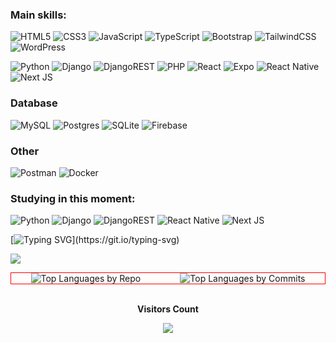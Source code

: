 <!-- <img width=100% src="https://capsule-render.vercel.app/api?type=waving&color=adff2f&height=120&section=header"/> -->

 ### Main skills:
![HTML5](https://img.shields.io/badge/html5-%23E34F26.svg?style=for-the-badge&logo=html5&logoColor=white)
![CSS3](https://img.shields.io/badge/css3-%231572B6.svg?style=for-the-badge&logo=css3&logoColor=white)
![JavaScript](https://img.shields.io/badge/javascript-%23323330.svg?style=for-the-badge&logo=javascript&logoColor=%23F7DF1E)
![TypeScript](https://img.shields.io/badge/typescript-%23007ACC.svg?style=for-the-badge&logo=typescript&logoColor=white)
![Bootstrap](https://img.shields.io/badge/bootstrap-%238511FA.svg?style=for-the-badge&logo=bootstrap&logoColor=white)
![TailwindCSS](https://img.shields.io/badge/tailwindcss-%2338B2AC.svg?style=for-the-badge&logo=tailwind-css&logoColor=white)
![WordPress](https://img.shields.io/badge/WordPress-%23117AC9.svg?style=for-the-badge&logo=WordPress&logoColor=white)

![Python](https://img.shields.io/badge/python-3670A0?style=for-the-badge&logo=python&logoColor=ffdd54)
![Django](https://img.shields.io/badge/django-%23092E20.svg?style=for-the-badge&logo=django&logoColor=white)
![DjangoREST](https://img.shields.io/badge/DJANGO-REST-ff1709?style=for-the-badge&logo=django&logoColor=white&color=ff1709&labelColor=gray)
![PHP](https://img.shields.io/badge/php-%23777BB4.svg?style=for-the-badge&logo=php&logoColor=white)
![React](https://img.shields.io/badge/react-%2320232a.svg?style=for-the-badge&logo=react&logoColor=%2361DAFB)
![Expo](https://img.shields.io/badge/expo-1C1E24?style=for-the-badge&logo=expo&logoColor=#D04A37)
![React Native](https://img.shields.io/badge/react_native-%2320232a.svg?style=for-the-badge&logo=react&logoColor=%2361DAFB)
![Next JS](https://img.shields.io/badge/Next-black?style=for-the-badge&logo=next.js&logoColor=white)

### Database
![MySQL](https://img.shields.io/badge/mysql-%2300f.svg?style=for-the-badge&logo=mysql&logoColor=white)
![Postgres](https://img.shields.io/badge/postgres-%23316192.svg?style=for-the-badge&logo=postgresql&logoColor=white)
![SQLite](https://img.shields.io/badge/sqlite-%2307405e.svg?style=for-the-badge&logo=sqlite&logoColor=white)
![Firebase](https://img.shields.io/badge/firebase-%23039BE5.svg?style=for-the-badge&logo=firebase)

### Other
![Postman](https://img.shields.io/badge/Postman-FF6C37?style=for-the-badge&logo=postman&logoColor=white)
![Docker](https://img.shields.io/badge/docker-%230db7ed.svg?style=for-the-badge&logo=docker&logoColor=white)

<!--
### Hosting/SaaS
![Netlify](https://img.shields.io/badge/netlify-%23000000.svg?style=for-the-badge&logo=netlify&logo=#00C7B7)
![Vercel](https://img.shields.io/badge/vercel-%23000000.svg?style=for-the-badge&logo=vercel&logo=white)


### Version Control
![GitHub](https://img.shields.io/badge/github-%23121011.svg?style=for-the-badge&logo=github&logo=white)
![GitLab](https://img.shields.io/badge/gitlab-%23181717.svg?style=for-the-badge&logo=gitlab&logo=white)
![Bitbucket](https://img.shields.io/badge/bitbucket-%230047B3.svg?style=for-the-badge&logo=bitbucket&logo=white)
-->

### Studying in this moment:
![Python](https://img.shields.io/badge/python-3670A0?style=for-the-badge&logo=python&logo=ffdd54)
![Django](https://img.shields.io/badge/django-%23092E20.svg?style=for-the-badge&logo=django&logo=white)
![DjangoREST](https://img.shields.io/badge/DJANGO-REST-ff1709?style=for-the-badge&logo=django&logo=white&=ff1709&labelColor=gray)
![React Native](https://img.shields.io/badge/react_native-%2320232a.svg?style=for-the-badge&logo=react&logo=%2361DAFB)
![Next JS](https://img.shields.io/badge/Next-black?style=for-the-badge&logo=next.js&logo=white)

<!-- Typewriter -->
[![Typing SVG](https://readme-typing-svg.herokuapp.com?font=Fira+Code&weight=200&size=28&duration=1500&pause=1000&color=fff&center=false&vCenter=true&multiline=false&random=false&width=1000&height=130&lines=Hello!+My+name+is+Yae+Htet+Aung.;I%E2%80%99m+currently+work+as+a+Junior+Frontend+Developer.;I%E2%80%99m+interested+in+Django%2C+React%2C+ReactNative+%26+Nextjs.;)](https://git.io/typing-svg)

<!-- trophies -->
<!-- <p align="center">
  <p align="center"><img align="center" src="https://github-trophies.vercel.app/?username=Yae-Htet-Aung&column=6&theme=algolia" alt="Yae-Htet-Aung" /></p>
</p> -->

<!-- Graph -->
 ![]( https://github-readme-activity-graph.vercel.app/graph?username=Yae-Htet-Aung&theme=react-dark&area=true&hide_border=true#gh-light-mode-only)

<!-- ### Top Languages Used: -->
<div align="center" style="display: flex; justify-content: space-around; border: 1px solid red;">
  <img style="display: block;" align="center" src="https://github-profile-summary-cards.vercel.app/api/cards/repos-per-language?username=Yae-Htet-Aung&theme=nord_dark" alt="Top Languages by Repo" />
  <img style="display: block;" align="center" src="https://github-profile-summary-cards.vercel.app/api/cards/most-commit-language?username=Yae-Htet-Aung&theme=nord_dark" alt="Top Languages by Commits" />
</div>

<!--
<div align="center">  
  <img width="49%" height="195px" src="https://github-readme-stats.vercel.app/api?username=Yae-Htet-Aung&show_icons=true&count_private=true&hide_border=true&title_color=fff&icon_color=0000ff&text_color=87ceeb&bg_color=0d1117" alt="Caroline Barbosa github stats" /> 
  <img width="41%" height="195px" src="https://github-readme-stats.vercel.app/api/top-langs/?username=Yae-Htet-Aung&layout=compact&hide_border=true&title_color=fff&text_color=87ceeb&bg_color=0d1117" />
</div>
-->


<!-- 
<div align="center"> 
<a href = "mailto:yaetactaung@gmail.com"> <img src="https://img.shields.io/badge/-Gmail-%23333?style=for-the-badge&logo=gmail&logoColor=white" target="_blank"></a>
<a href="https://www.linkedin.com/in/zayar-naing-525b82296/" target="_blank"><img src="https://img.shields.io/badge/-LinkedIn-%230077B5?style=for-the-badge&logo=linkedin&logoColor=white" style="border-radius: 30px" target="_blank"></a> 
 </div>
 -->

<div align="center">
<br><p align="centre"><b>Visitors Count</b></p>  
<p align="center"><img align="center" src="https://profile-counter.glitch.me/{Yae-Htet-Aung}/count.svg" /></p> 
<br>
</div>

<!-- 
<img width=100% src="https://capsule-render.vercel.app/api?type=waving&color=ff0000&height=120&section=footer"/>
-->
